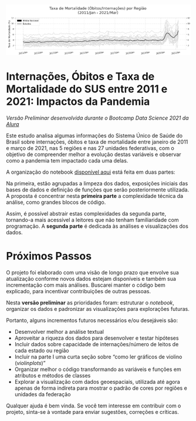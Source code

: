 ![mortalidade-nacional](img/mortalidade-nacional.png)

# Internações, Óbitos e Taxa de Mortalidade do SUS entre 2011 e 2021: Impactos da Pandemia

*Versão Preliminar desenvolvida durante o Bootcamp Data Science 2021 da [Alura](https://www.alura.com.br/)*

Este estudo analisa algumas informações do Sistema Único de Saúde do Brasil sobre internações, óbitos e taxa de mortalidade entre janeiro de 2011 e março de 2021, nas 5 regiões e nas 27 unidades federativas, com o objetivo de compreender melhor a evolução destas variáveis e observar como a pandemia tem impactado cada uma delas.

A organização do notebook [disponível aqui](https://github.com/mumaral/internacoes-obitos-sus/blob/main/projeto-modulo-1.ipynb) está feita em duas partes:

Na primeira, estão agrupadas a limpeza dos dados, exposições iniciais das bases de dados e definição de funções que serão posteriormente utilizada. A proposta é concentrar nesta **primeira parte** a complexidade técnica da análise, como grandes blocos de código.

Assim, é possível abstrair estas complexidades da segunda parte, tornando-a mais acessível a leitores que não tenham familiaridade com programação. A **segunda parte** é dedicada às análises e visualizações dos dados.

# Próximos Passos

O projeto foi elaborado com uma visão de longo prazo que envolve sua atualização conforme novos dados estejam disponíveis e também sua incrementação com mais análises. Buscarei manter o código bem explicado, para incentivar contribuições de outras pessoas.

Nesta **versão preliminar** as prioridades foram: estruturar o *notebook*, organizar os dados e padronizar as visualizações para explorações futuras.

Portanto, alguns incrementos futuros necessários e/ou desejáveis são:

- Desenvolver melhor a análise textual
- Aproveitar a riqueza dos dados para desenvolver e testar hipóteses
- Incluir dados sobre capacidade de internações/número de leitos de cada estado ou região
- Incluir na parte I uma curta seção sobre “como ler gráficos de violino (*violinplots*)”
- Organizar melhor o código transformando as variáveis e funções em atributos e métodos de classes
- Explorar a visualização com dados geoespaciais, utilizada até agora apenas de forma indireta para mostrar o padrão de cores por regiões e unidades da federação

Qualquer ajuda é bem vinda. Se você tem interesse em contribuir com o projeto, sinta-se à vontade para enviar sugestões, correções e críticas.

